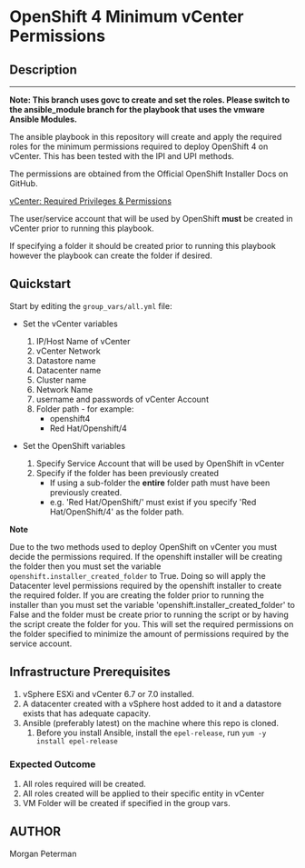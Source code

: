 OpenShift 4 Minimum vCenter Permissions
===========================================

## Description
------------

**Note: This branch uses govc to create and set the roles. Please switch to the ansible_module branch for the playbook that uses the vmware Ansible Modules.**

The ansible playbook in this repository will create and apply the required roles for the minimum permissions required to deploy OpenShift 4 on vCenter. This has been tested with the IPI and UPI methods.

The permissions are obtained from the Official OpenShift Installer Docs on GitHub.

[vCenter: Required Privileges & Permissions](https://github.com/openshift/installer/blob/master/docs/user/vsphere/privileges.md)

The user/service account that will be used by OpenShift **must** be created in vCenter prior to running this playbook.

If specifying a folder it should be created prior to running this playbook however the playbook can create the folder if desired.

## Quickstart

Start by editing the `group_vars/all.yml` file:

+ Set the vCenter variables
    1. IP/Host Name of vCenter
    2. vCenter Network
    3. Datastore name
    4. Datacenter name
    5. Cluster name
    6. Network Name
    7. username and passwords of vCenter Account
    8. Folder path - for example:
       * openshift4
       * Red Hat/Openshift/4

+ Set the OpenShift variables
    1. Specify Service Account that will be used by OpenShift in vCenter
    2. Specify if the folder has been previously created
       * If using a sub-folder the **entire** folder path must have been previously created.
       * e.g. 'Red Hat/OpenShift/' must exist if you specify 'Red Hat/OpenShift/4' as the folder path.

**Note**

Due to the two methods used to deploy OpenShift on vCenter you must decide the permissions required. If the openshift installer will be creating the folder then you must set the variable `openshift.installer_created_folder` to True. Doing so will apply the Datacenter level permissions required by the openshift installer to create the required folder. If you are creating the folder prior to running the installer than you must set the variable 'openshift.installer_created_folder' to False and the folder must be create prior to running the script or by having the script create the folder for you. This will set the required permissions on the folder specified to minimize the amount of permissions required by the service account.

## Infrastructure Prerequisites

1. vSphere ESXi and vCenter 6.7 or 7.0 installed.
2. A datacenter created with a vSphere host added to it and a datastore exists that has adequate capacity.
3. Ansible (preferably latest) on the machine where this repo is cloned.
    1. Before you install Ansible, install the `epel-release`, run `yum -y install epel-release`

### Expected Outcome

1. All roles required will be created.
2. All roles created will be applied to their specific entity in vCenter
3. VM Folder will be created if specified in the group vars.

AUTHOR
------
Morgan Peterman
